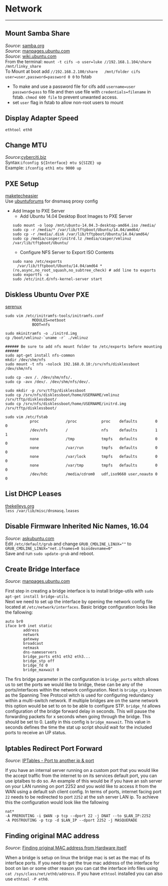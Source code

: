 
# Network
______________________________________________________________________________________________________  
## Mount Samba Share  
  *Source*: [samba.org](https://wiki.samba.org/index.php/Mounting_samba_shares_from_a_unix_client)  
  *Source*: [manpages.ubuntu.com](http://manpages.ubuntu.com/manpages/precise/man8/mount.cifs.8.html)  
  *Source*: [wiki.ubuntu.com](https://wiki.ubuntu.com/MountWindowsSharesPermanently)  
  From the terminal: `mount -t cifs -o user=luke //192.168.1.104/share /mnt/linky_share`  
  To Mount at boot add `//192.168.2.100/share   /mnt/folder cifs  user=user,password=password 0 0` to fstab  
  * To make and use a password file for cifs add `username=user password=pass` to file and then use file with `credentials=filename` in fstab. `chmod 600 file` to prevent unwanted access.  
  * set `user` flag in fstab to allow non-root users to mount  

## Display Adapter Speed
`ethtool eth0`

## Change MTU  
*Source*:[cyberciti.biz](http://www.cyberciti.biz/faq/centos-rhel-redhat-fedora-debian-linux-mtu-size/)  
Syntax:`ifconfig ${Interface} mtu ${SIZE} up`  
Example: `ifconfig eth1 mtu 9000 up`  

## PXE Setup
[maketecheasier](https://www.maketecheasier.com/configure-pxe-server-ubuntu/)  
Use [ubuntuforums](https://help.ubuntu.com/community/UbuntuLTSP/ProxyDHCP) for dnsmasq proxy config  
* Add Image to PXE Server
  - Add Ubuntu 14.04 Desktop Boot Images to PXE Server
  ```
  sudo mount -o loop /mnt/ubuntu-14.04.3-desktop-amd64.iso /media/
  sudo cp -r /media/* /var/lib/tftpboot/Ubuntu/14.04/amd64/
  sudo cp -r /media/.disk /var/lib/tftpboot/Ubuntu/14.04/amd64/
  sudo cp /media/casper/initrd.lz /media/casper/vmlinuz /var/lib/tftpboot/Ubuntu/
  ```
  - Configure NFS Server to Export ISO Contents
  ```
  sudo nano /etc/exports
    /var/lib/tftpboot/Ubuntu/14.04/amd64 *(ro,async,no_root_squash,no_subtree_check) # add line to exports
  sudo exportfs -a
  sudo /etc/init.d/nfs-kernel-server start
  ```  

## Diskless Ubuntu Over PXE
[serenux](http://www.serenux.com/2011/04/howto-create-a-diskless-workstation-that-boots-from-pxe-using-ubuntu/)
```
sudo vim /etc/initramfs-tools/initramfs.conf
            MODULES=netboot
            BOOT=nfs

sudo mkinitramfs -o ./initrd.img
cp /boot/vmlinuz-`uname -r` ./vmlinuz

###### Be sure to add nfs mount folder to /etc/exports before mounting ######
sudo apt-get install nfs-common
mkdir /dev/shm/nfs
sudo mount -t nfs -nolock 192.168.0.10:/srv/nfs/disklessboot /dev/shm/nfs

sudo cp -avx /. /dev/shm/nfs/.
sudo cp -avx /dev/. /dev/shm/nfs/dev/.

sudo mkdir -p /srv/tftp/disklessboot
sudo cp /srv/nfs/disklessboot/home/USERNAME/vmlinuz /srv/tftp/disklessboot/
sudo cp /srv/nfs/disklessboot/home/USERNAME/initrd.img /srv/tftp/disklessboot/

sudo vim /etc/fstab
           proc            /proc           proc    defaults        0       0                                             
           /dev/nfs        /               nfs     defaults        1       1                                            
           none            /tmp            tmpfs   defaults        0       0                                             
           none            /var/run        tmpfs   defaults        0       0                                             
           none            /var/lock       tmpfs   defaults        0       0                                             
           none            /var/tmp        tmpfs   defaults        0       0                                             
           /dev/hdc        /media/cdrom0   udf,iso9660 user,noauto 0       0    
```  

## List DHCP Leases
[thekelleys.org](http://lists.thekelleys.org.uk/pipermail/dnsmasq-discuss/2010q3/004384.html)  
`less /var/lib/misc/dnsmasq.leases`  

## Disable Firmware Inherited Nic Names, 16.04  
*Source*: [askubuntu.com](http://askubuntu.com/questions/767786/changing-network-interfaces-name-ubuntu-16-04)  
Edit `/etc/default/grub` and change `GRUB_CMDLINE_LINUX=""` to `GRUB_CMDLINE_LINUX="net.ifnames=0 biosdevname=0"`  
Save and run `sudo update-grub` and reboot.

## Create Bridge Interface  
*Source*: [manpages.ubuntu.com](http://manpages.ubuntu.com/manpages/precise/man5/bridge-utils-interfaces.5.html)  

First step in creating a bridge interface is to install bridge-utils with `sudo apt-get install bridge-utils`.  
Next we need to set up the interface by opening the network config file located at `/etc/network/interfaces`.
Basic bridge configuration looks like the fallowing:
```
auto br0
iface br0 inet static
        address
        network
        gateway
        broadcast
        netmask
        dns-nameservers
        bridge_ports eth1 eth2 eth3...
        bridge_stp off
        bridge_fd 0
        bridge_maxwait 0
```
The firs bridge parameter in the configuration is `bridge_ports` witch allows us to set the ports we would like
to bridge, these can be any of the ports/interfaces within the network configuration. Next is `bridge_stp` known
as the Spanning Tree Protocol witch is used for configuring redundancy within a multi-switch network. If multiple
bridges are on the same network this option would be set to on to be able to configure STP. `bridge_fd` allows
configuration of the bridge forward delay in seconds. This will pause the forwarding packets for x seconds when
going through the bridge. This should be set to 0. Lastly in this config is `bridge_maxwait`. This value in seconds
defines the time the stat up script should wait for the included ports to receive an UP status.

## Iptables Redirect Port Forward  
*Source*: [IPTables - Port to another ip & port](http://unix.stackexchange.com/questions/76300/iptables-port-to-another-ip-port-from-the-inside)

If you have an internal server running on a custom port that you would like the accept traffic from the internet to on its
services default port, you can use iptalbes to do so. An example of this would be if you have an ssh server on your LAN running
on port 2252 and you wold like to access it from the WAN using a default ssh client config. In terms of ports, internet facing
port `22` needs to be redirected to port `2252` at the ssh server LAN ip. To achieve this the configuration would look like the fallowing
```
nat*
-A PREROUTING -i $WAN -p tcp --dport 22 -j DNAT --to $LAN_IP:2252
-A POSTROUTING -p tcp -d $LAN_IP --dport 2252 -j MASQUERADE

```

## Finding original MAC address  
*Source*: [Finding original MAC address from Hardware itself](http://stackoverflow.com/questions/14955504/finding-original-mac-address-from-hardware-itself)  

When a bridge is setup on linux the bridge mac is set as the mac of its interface ports. If you need to get the true mac address of the interface
for boot on lan or some other reason you can cat the interface info files using `cat /sys/class/net/eth0/address`. If you have `ethtool` installed
you can also use `ethtool -P eth0`.
